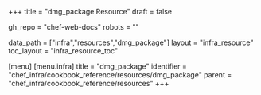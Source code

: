 +++
title = "dmg_package Resource"
draft = false

gh_repo = "chef-web-docs"
robots = ""

data_path = ["infra","resources","dmg_package"]
layout = "infra_resource"
toc_layout = "infra_resource_toc"


[menu]
  [menu.infra]
    title = "dmg_package"
    identifier = "chef_infra/cookbook_reference/resources/dmg_package"
    parent = "chef_infra/cookbook_reference/resources"
+++

<!-- The contents of this page are automatically generated from the dmg_package.yaml file in the data directory. -->
<!-- To suggest a change, edit the https://github.com/chef/chef/blob/master/lib/chef/resource/dmg_package.rb file
      and submit a pull request to the https://github.com/chef/chef repository. -->
